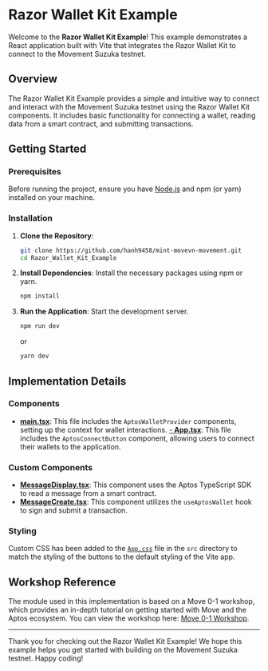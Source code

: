 # Razor Wallet Kit Example

Welcome to the **Razor Wallet Kit Example**! This example demonstrates a React application built with Vite that integrates the Razor Wallet Kit to connect to the Movement Suzuka testnet.

## Overview

The Razor Wallet Kit Example provides a simple and intuitive way to connect and interact with the Movement Suzuka testnet using the Razor Wallet Kit components. It includes basic functionality for connecting a wallet, reading data from a smart contract, and submitting transactions.

## Getting Started

### Prerequisites

Before running the project, ensure you have [Node.js](https://nodejs.org/) and npm (or yarn) installed on your machine.

### Installation

1. **Clone the Repository**:
   ```bash
   git clone https://github.com/hanh9458/mint-movevn-movement.git
   cd Razor_Wallet_Kit_Example
   ```

2. **Install Dependencies**:
   Install the necessary packages using npm or yarn.
   ```bash
   npm install
   ```

3. **Run the Application**:
   Start the development server.
   ```bash
   npm run dev
   ```
   or
   ```bash
   yarn dev
   ```

## Implementation Details

### Components

- [**main.tsx**](./src/main.tsx): This file includes the `AptosWalletProvider` components, setting up the context for wallet interactions.
[- **App.tsx**](./src/App.tsx): This file includes the `AptosConnectButton` component, allowing users to connect their wallets to the application.

### Custom Components

- [**MessageDisplay.tsx**](./src/components//MessageDisplay.tsx): This component uses the Aptos TypeScript SDK to read a message from a smart contract.
- [**MessageCreate.tsx**](./src/components/MesageCreate.tsx): This component utilizes the `useAptosWallet` hook to sign and submit a transaction.

### Styling

Custom CSS has been added to the [`App.css`](./src/App.css) file in the `src` directory to match the styling of the buttons to the default styling of the Vite app.

## Workshop Reference

The module used in this implementation is based on a Move 0-1 workshop, which provides an in-depth tutorial on getting started with Move and the Aptos ecosystem. You can view the workshop here: [Move 0-1 Workshop](https://www.youtube.com/watch?v=gXPOvOjr9lM).


---

Thank you for checking out the Razor Wallet Kit Example! We hope this example helps you get started with building on the Movement Suzuka testnet. Happy coding!
